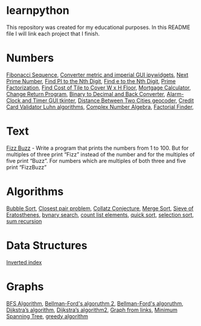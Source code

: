 # learnpython
This repository was created for my educational purposes. In this README file I will link each project that I finish. 
# Numbers

[Fibonacci Sequence](https://github.com/mufteevir/learnpython/blob/master/Numbers/fibonacci_sequence.py), [Converter metric and imperial GUI ipywidgets](https://github.com/mufteevir/learnpython/tree/master/Numbers/Converter%20to%20US%20units%20ipywidgets), [Next Prime Number](https://github.com/mufteevir/learnpython/blob/master/Numbers/next_prime_number.py), [Find PI to the Nth Digit](https://github.com/mufteevir/learnpython/blob/master/Numbers/Find%20PI%20to%20the%20Nth%20Digit.py), [Find e to the Nth Digit](https://github.com/mufteevir/learnpython/blob/master/Numbers/Find%20e%20to%20the%20Nth%20Digit.py), [Prime Factorization](https://github.com/mufteevir/learnpython/blob/master/Numbers/Prime%20Factorization.py), [Find Cost of Tile to Cover W x H Floor](https://github.com/mufteevir/learnpython/blob/master/Numbers/Find%20Cost%20of%20Tile%20to%20Cover%20W%20x%20H%20Floor.py), [Mortgage Calculator](https://github.com/mufteevir/learnpython/blob/master/Numbers/Mortgage%20Calculator.py), [Change Return Program](https://github.com/mufteevir/learnpython/blob/master/Numbers/Change%20Return%20Program.py), [Binary to Decimal and Back Converter](https://github.com/mufteevir/learnpython/blob/master/Numbers/Binary%20to%20Decimal%20and%20Back%20Converter.py), [Alarm-Clock and Timer GUI tkinter](https://github.com/mufteevir/learnpython/blob/master/Numbers/Alarm-Clock%20and%20Timer%20GUI%20tkinter.py), [Distance Between Two Cities geocoder](https://github.com/mufteevir/learnpython/blob/master/Numbers/Distance%20Between%20Two%20Cities.py), [Credit Card Validator Luhn algorithms](https://github.com/mufteevir/learnpython/blob/master/Numbers/Credit%20Card%20Validator.py), [Complex Number Algebra](https://github.com/mufteevir/learnpython/blob/master/Numbers/Complex%20Number%20Algebra.py), [Factorial Finder](https://github.com/mufteevir/learnpython/blob/master/Numbers/Factorial%20Finder.py), []()

# Text

[Fizz Buzz](https://github.com/mufteevir/learnpython/blob/master/Text/fizz_buzz.py) - Write a program that prints the numbers from 1 to 100. But for multiples of three print “Fizz” instead of the number and for the multiples of five print “Buzz”. For numbers which are multiples of both three and five print “FizzBuzz”

# Algorithms

[Bubble Sort](https://github.com/mufteevir/learnpython/blob/master/Algorithms/Bubble%20Sort.py), [Closest pair problem](https://github.com/mufteevir/learnpython/blob/master/Algorithms/Closest%20pair%20problem.py), [Collatz Conjecture](https://github.com/mufteevir/learnpython/blob/master/Algorithms/Collatz%20Conjecture.py), [Merge Sort](https://github.com/mufteevir/learnpython/blob/master/Algorithms/Merge%20Sort.py), [Sieve of Eratosthenes](https://github.com/mufteevir/learnpython/blob/master/Algorithms/Sieve%20of%20Eratosthenes.py), [bynary search](https://github.com/mufteevir/learnpython/blob/master/Algorithms/bynary%20search.py), [count list elements](https://github.com/mufteevir/learnpython/blob/master/Algorithms/count%20list%20elements.py), [quick sort](https://github.com/mufteevir/learnpython/blob/master/Algorithms/quick%20sort.py), [selection sort](https://github.com/mufteevir/learnpython/blob/master/Algorithms/selection%20sort.py), [sum recursion](https://github.com/mufteevir/learnpython/blob/master/Algorithms/sum%20recursion.py)

# Data Structures

[Inverted index](https://github.com/mufteevir/learnpython/blob/master/Data%20Structures/Inverted%20index.py)

# Graphs

[BFS Algorithm](https://github.com/mufteevir/learnpython/blob/master/Graphs/BFS%20Algorithm.py), [Bellman-Ford's algoruthm 2](https://github.com/mufteevir/learnpython/blob/master/Graphs/Bellman-Ford's%20algoruthm%202.py), [Bellman-Ford's algoruthm](https://github.com/mufteevir/learnpython/blob/master/Graphs/Bellman-Ford's%20algoruthm.py), [Dijkstra’s algorithm](https://github.com/mufteevir/learnpython/blob/master/Graphs/Dijkstra%E2%80%99s%20algorithm.py), [Dijkstra’s algorithm2](https://github.com/mufteevir/learnpython/blob/master/Graphs/Dijkstra%E2%80%99s%20algorithm2.py), [Graph from links](https://github.com/mufteevir/learnpython/blob/master/Graphs/Graph%20from%20links.py), [Minimum Spanning Tree](https://github.com/mufteevir/learnpython/blob/master/Graphs/Minimum%20Spanning%20Tree.py), [greedy algorithm](https://github.com/mufteevir/learnpython/blob/master/Graphs/greedy%20algorithm.py)
